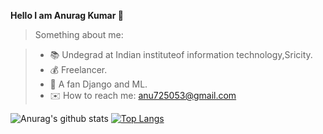 **Hello I am Anurag Kumar 👋**
>Something about me:

> - :books: Undegrad at Indian instituteof information technology,Sricity.
> - :moneybag: Freelancer.
> - 🌱 A fan Django and ML.
> - ✉️ How to reach me: anu725053@gmail.com

![Anurag's github stats](https://github-readme-stats.vercel.app/api?username=anu725053&show_icons=true&theme=dracula)
[![Top Langs](https://github-readme-stats.vercel.app/api/top-langs/?username=anu725053&layout=compact)](https://github.com/anuraghazra/github-readme-stats)
